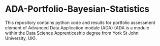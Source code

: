 # ADA-Portfolio-Bayesian-Statistics

This repository contains python code and results for portfolio assessment element of Advanced Data Application module (ADA) (ADA is a module within the Data Science Apprenticeship degree from York St John University, UK).
